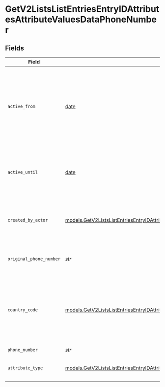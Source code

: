 # GetV2ListsListEntriesEntryIDAttributesAttributeValuesDataPhoneNumber


## Fields

| Field                                                                                                                                                                              | Type                                                                                                                                                                               | Required                                                                                                                                                                           | Description                                                                                                                                                                        | Example                                                                                                                                                                            |
| ---------------------------------------------------------------------------------------------------------------------------------------------------------------------------------- | ---------------------------------------------------------------------------------------------------------------------------------------------------------------------------------- | ---------------------------------------------------------------------------------------------------------------------------------------------------------------------------------- | ---------------------------------------------------------------------------------------------------------------------------------------------------------------------------------- | ---------------------------------------------------------------------------------------------------------------------------------------------------------------------------------- |
| `active_from`                                                                                                                                                                      | [date](https://docs.python.org/3/library/datetime.html#date-objects)                                                                                                               | :heavy_check_mark:                                                                                                                                                                 | The point in time at which this value was made "active". `active_from` can be considered roughly analogous to `created_at`.                                                        | 2023-01-01T15:00:00.000000000Z                                                                                                                                                     |
| `active_until`                                                                                                                                                                     | [date](https://docs.python.org/3/library/datetime.html#date-objects)                                                                                                               | :heavy_check_mark:                                                                                                                                                                 | The point in time at which this value was deactivated. If `null`, the value is active.                                                                                             | 2023-01-01T15:00:00.000000000Z                                                                                                                                                     |
| `created_by_actor`                                                                                                                                                                 | [models.GetV2ListsListEntriesEntryIDAttributesAttributeValuesCreatedByActor12](../models/getv2listslistentriesentryidattributesattributevaluescreatedbyactor12.md)                 | :heavy_check_mark:                                                                                                                                                                 | The actor that created this value.                                                                                                                                                 | {<br/>"type": "workspace-member",<br/>"id": "50cf242c-7fa3-4cad-87d0-75b1af71c57b"<br/>}                                                                                           |
| `original_phone_number`                                                                                                                                                            | *str*                                                                                                                                                                              | :heavy_check_mark:                                                                                                                                                                 | The raw, original phone number, as inputted.                                                                                                                                       | 5558675309                                                                                                                                                                         |
| `country_code`                                                                                                                                                                     | [models.GetV2ListsListEntriesEntryIDAttributesAttributeValuesCountryCode2](../models/getv2listslistentriesentryidattributesattributevaluescountrycode2.md)                         | :heavy_check_mark:                                                                                                                                                                 | The ISO 3166-1 alpha-2 country code representing the country that this phone number belongs to.                                                                                    | US                                                                                                                                                                                 |
| `phone_number`                                                                                                                                                                     | *str*                                                                                                                                                                              | :heavy_check_mark:                                                                                                                                                                 | N/A                                                                                                                                                                                | +15558675309                                                                                                                                                                       |
| `attribute_type`                                                                                                                                                                   | [models.GetV2ListsListEntriesEntryIDAttributesAttributeValuesAttributeTypePhoneNumber](../models/getv2listslistentriesentryidattributesattributevaluesattributetypephonenumber.md) | :heavy_check_mark:                                                                                                                                                                 | The attribute type of the value.                                                                                                                                                   | phone-number                                                                                                                                                                       |